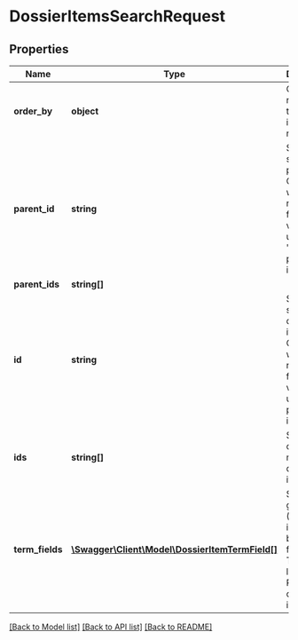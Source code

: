 # DossierItemsSearchRequest

## Properties
Name | Type | Description | Notes
------------ | ------------- | ------------- | -------------
**order_by** | **object** | Order the results by the indicated note field. | [optional] 
**parent_id** | **string** | Search by a specific parent Id. Obsolete: will be removed in future version; use &#39;parentIds&#39; parameter in stead. | [optional] 
**parent_ids** | **string[]** |  | [optional] 
**id** | **string** | Search by a specific dossier item Id. Obsolete: will be removed in future version; use &#39;ids&#39; parameter in stead. | [optional] 
**ids** | **string[]** | Search by one or more dossier item Ids. | [optional] 
**term_fields** | [**\Swagger\Client\Model\DossierItemTermField[]**](DossierItemTermField.md) | Search for given text (Term) indicated by the fields in the TermFields list. Required in case &#39;Term&#39; is given. | [optional] 

[[Back to Model list]](../README.md#documentation-for-models) [[Back to API list]](../README.md#documentation-for-api-endpoints) [[Back to README]](../README.md)


